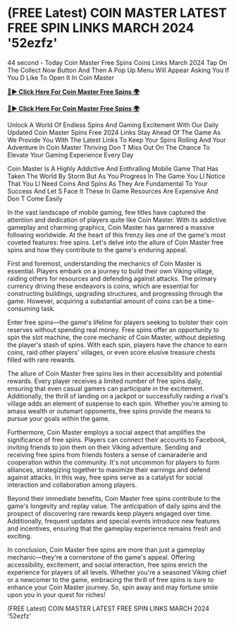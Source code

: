 # (FREE Latest) COIN MASTER LATEST FREE SPIN LINKS MARCH 2024 '52ezfz'

44 second - Today Coin Master Free Spins Coins Links March 2024 Tap On The Collect Now Button And Then A Pop Up Menu Will Appear Asking You If You D Like To Open It In Coin Master

[**🔴► Click Here For Coin Master Free Spins 🌍**](https://sur-prize.online/)

[**🔴► Click Here For Coin Master Free Spins 🌍**](https://sur-prize.online/)
 

Unlock A World Of Endless Spins And Gaming Excitement With Our Daily Updated Coin Master Spins Free 2024 Links Stay Ahead Of The Game As We Provide You With The Latest Links To Keep Your Spins Rolling And Your Adventure In Coin Master Thriving Don T Miss Out On The Chance To Elevate Your Gaming Experience Every Day

Coin Master Is A Highly Addictive And Enthralling Mobile Game That Has Taken The World By Storm But As You Progress In The Game You Ll Notice That You Ll Need Coins And Spins As They Are Fundamental To Your Success And Let S Face It These In Game Resources Are Expensive And Don T Come Easily
 
In the vast landscape of mobile gaming, few titles have captured the attention and dedication of players quite like Coin Master. With its addictive gameplay and charming graphics, Coin Master has garnered a massive following worldwide. At the heart of this frenzy lies one of the game's most coveted features: free spins. Let's delve into the allure of Coin Master free spins and how they contribute to the game's enduring appeal.

First and foremost, understanding the mechanics of Coin Master is essential. Players embark on a journey to build their own Viking village, raiding others for resources and defending against attacks. The primary currency driving these endeavors is coins, which are essential for constructing buildings, upgrading structures, and progressing through the game. However, acquiring a substantial amount of coins can be a time-consuming task.

Enter free spins—the game's lifeline for players seeking to bolster their coin reserves without spending real money. Free spins offer an opportunity to spin the slot machine, the core mechanic of Coin Master, without depleting the player's stash of spins. With each spin, players have the chance to earn coins, raid other players' villages, or even score elusive treasure chests filled with rare rewards.

The allure of Coin Master free spins lies in their accessibility and potential rewards. Every player receives a limited number of free spins daily, ensuring that even casual gamers can participate in the excitement. Additionally, the thrill of landing on a jackpot or successfully raiding a rival's village adds an element of suspense to each spin. Whether you're aiming to amass wealth or outsmart opponents, free spins provide the means to pursue your goals within the game.

Furthermore, Coin Master employs a social aspect that amplifies the significance of free spins. Players can connect their accounts to Facebook, inviting friends to join them on their Viking adventure. Sending and receiving free spins from friends fosters a sense of camaraderie and cooperation within the community. It's not uncommon for players to form alliances, strategizing together to maximize their earnings and defend against attacks. In this way, free spins serve as a catalyst for social interaction and collaboration among players.

Beyond their immediate benefits, Coin Master free spins contribute to the game's longevity and replay value. The anticipation of daily spins and the prospect of discovering rare rewards keep players engaged over time. Additionally, frequent updates and special events introduce new features and incentives, ensuring that the gameplay experience remains fresh and exciting.

In conclusion, Coin Master free spins are more than just a gameplay mechanic—they're a cornerstone of the game's appeal. Offering accessibility, excitement, and social interaction, free spins enrich the experience for players of all levels. Whether you're a seasoned Viking chief or a newcomer to the game, embracing the thrill of free spins is sure to enhance your Coin Master journey. So, spin away and may fortune smile upon you in your quest for riches!

(FREE Latest) COIN MASTER LATEST FREE SPIN LINKS MARCH 2024 '52ezfz'
